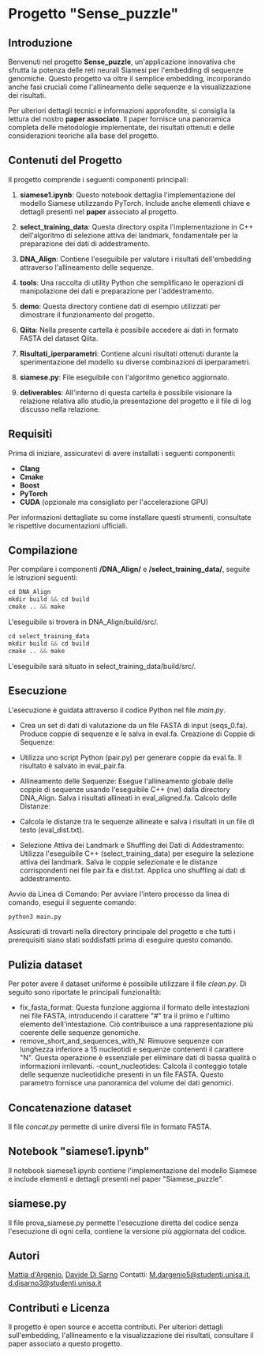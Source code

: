 # Progetto "Sense_puzzle"

## Introduzione

Benvenuti nel progetto **Sense_puzzle**, un'applicazione innovativa che sfrutta la potenza delle reti neurali Siamesi per l'embedding di sequenze genomiche. Questo progetto va oltre il semplice embedding, incorporando anche fasi cruciali come l'allineamento delle sequenze e la visualizzazione dei risultati.

Per ulteriori dettagli tecnici e informazioni approfondite, si consiglia la lettura del nostro **paper associato**. Il paper fornisce una panoramica completa delle metodologie implementate, dei risultati ottenuti e delle considerazioni teoriche alla base del progetto.

## Contenuti del Progetto
Il progetto comprende i seguenti componenti principali:

1. **siamese1.ipynb**: Questo notebook dettaglia l'implementazione del modello Siamese utilizzando PyTorch. Include anche elementi chiave e dettagli presenti nel **paper** associato al progetto.

2. **select_training_data**: Questa directory ospita l'implementazione in C++ dell'algoritmo di selezione attiva dei landmark, fondamentale per la preparazione dei dati di addestramento.

3. **DNA_Align**: Contiene l'eseguibile per valutare i risultati dell'embedding attraverso l'allineamento delle sequenze.

4. **tools**: Una raccolta di utility Python che semplificano le operazioni di manipolazione dei dati e preparazione per l'addestramento.

5. **demo**: Questa directory contiene dati di esempio utilizzati per dimostrare il funzionamento del progetto.

6. **Qiita**: Nella presente cartella è possibile accedere ai dati in formato FASTA del dataset Qiita.

8. **Risultati_iperparametri**: Contiene alcuni risultati ottenuti durante la sperimentazione del modello su diverse combinazioni di iperparametri.

9. **siamese.py**: File eseguibile con l'algoritmo genetico aggiornato.

10. **deliverables**: All'interno di questa cartella è possibile visionare la relazione relativa allo studio,la presentazione del progetto e il file di log discusso nella relazione.

## Requisiti

Prima di iniziare, assicuratevi di avere installati i seguenti componenti:

- **Clang**
- **Cmake**
- **Boost**
- **PyTorch**
- **CUDA** (opzionale ma consigliato per l'accelerazione GPU)

Per informazioni dettagliate su come installare questi strumenti, consultate le rispettive documentazioni ufficiali.

## Compilazione

Per compilare i componenti **/DNA_Align/** e **/select_training_data/**, seguite le istruzioni seguenti:

```python
cd DNA_Align
mkdir build && cd build
cmake .. && make
```
L'eseguibile si troverà in DNA_Align/build/src/.
```python
cd select_training_data
mkdir build && cd build
cmake .. && make
```
L'eseguibile sarà situato in select_training_data/build/src/.
## Esecuzione
L'esecuzione è guidata attraverso il codice Python nel file *main.py*.
- Crea un set di dati di valutazione da un file FASTA di input (seqs_0.fa).
Produce coppie di sequenze e le salva in eval.fa.
Creazione di Coppie di Sequenze:

- Utilizza uno script Python (pair.py) per generare coppie da eval.fa.
Il risultato è salvato in eval_pair.fa. 
- Allineamento delle Sequenze:
Esegue l'allineamento globale delle coppie di sequenze usando l'eseguibile C++ (nw) dalla directory DNA_Align.
Salva i risultati allineati in eval_aligned.fa.
Calcolo delle Distanze:

- Calcola le distanze tra le sequenze allineate e salva i risultati in un file di testo (eval_dist.txt).
- Selezione Attiva dei Landmark e Shuffling dei Dati di Addestramento:
Utilizza l'eseguibile C++ (select_training_data) per eseguire la selezione attiva dei landmark.
Salva le coppie selezionate e le distanze corrispondenti nei file pair.fa e dist.txt.
Applica uno shuffling ai dati di addestramento.

Avvio da Linea di Comando:
Per avviare l'intero processo da linea di comando, esegui il seguente comando:

```python
python3 main.py
```
Assicurati di trovarti nella directory principale del progetto e che tutti i prerequisiti siano stati soddisfatti prima di eseguire questo comando.

## Pulizia dataset
Per poter avere il dataset uniforme è possibile utilizzare il file *clean.py*.
Di seguito sono riportate le principali funzionalità:

- fix_fasta_format:
Questa funzione aggiorna il formato delle intestazioni nei file FASTA, introducendo il carattere "#" tra il primo e l'ultimo elemento dell'intestazione. Ciò contribuisce a una rappresentazione più coerente delle sequenze genomiche.
- remove_short_and_sequences_with_N:
Rimuove sequenze con lunghezza inferiore a 15 nucleotidi e sequenze contenenti il carattere "N". Questa operazione è essenziale per eliminare dati di bassa qualità o informazioni irrilevanti.
-count_nucleotides:
Calcola il conteggio totale delle sequenze nucleotidiche presenti in un file FASTA. Questo parametro fornisce una panoramica del volume dei dati genomici.
## Concatenazione dataset
Il file *concat.py* permette di unire diversi file in formato FASTA.
## Notebook "siamese1.ipynb"
Il notebook siamese1.ipynb contiene l'implementazione del modello Siamese e include elementi e dettagli presenti nel paper "Siamese_puzzle".
## siamese.py
Il file prova_siamese.py permette l'esecuzione diretta del codice senza l'esecuzione di ogni cella, contiene la versione più aggiornata del codice.

## Autori
[Mattia d'Argenio](https://github.com/mattiadarg), [Davide Di Sarno](https://github.com/D-DiSarno)
Contatti: M.dargenio5@studenti.unisa.it, d.disarno3@studenti.unisa.it
## Contributi e Licenza
Il progetto è open source e accetta contributi.
Per ulteriori dettagli sull'embedding, l'allineamento e la visualizzazione dei risultati, consultare il paper associato a questo progetto.